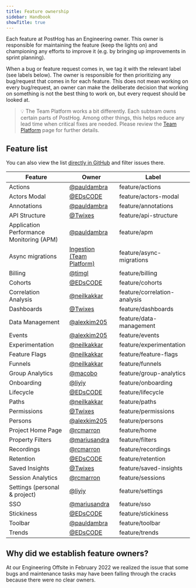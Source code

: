 ```yaml
---
title: Feature ownership
sidebar: Handbook
showTitle: true
---
```


Each feature at PostHog has an Engineering owner. This owner is responsible for maintaining the feature (keep the lights on) and championing any efforts to improve it (e.g. by bringing up improvements in sprint planning).

When a bug or feature request comes in, we tag it with the relevant label (see labels below). The owner is responsible for then prioritizing any bug/request that comes in for each feature. This does not mean working on every bug/request, an owner can make the deliberate decision that working on something is not the best thing to work on, but every request should be looked at.


> 💡 The Team Platform works a bit differently. Each subteam owns certain parts of PostHog. Among other things, this helps reduce any lead time when critical fixes are needed. Please review the [Team Platform](/handbook/people/team-structure/platform) page for further details.


## Feature list

You can also view the list [directly in GitHub](https://github.com/PostHog/posthog/labels?q=feature%2F) and filter issues there.

| Feature |  Owner  |  Label  |
|---|---|---|
| Actions | [@pauldambra][@pauldambra]  | <span class="lemon-tag gh-tag">feature/actions</span> |
| Actors Modal | [@EDsCODE][@EDsCODE]  | <span class="lemon-tag gh-tag">feature/actors-modal</span>  |
| Annotations | [@pauldambra][@pauldambra]  | <span class="lemon-tag gh-tag">feature/annotations</span> |
| API Structure | [@Twixes][@Twixes]  | <span class="lemon-tag gh-tag">feature/api-structure</span>  |
| Application Performance Monitoring (APM) | [@pauldambra][@pauldambra]  | <span class="lemon-tag gh-tag">feature/apm</span>  |
| Async migrations | [Ingestion (Team Platform)](/handbook/people/team-structure/platform)  | <span class="lemon-tag gh-tag">feature/async-migrations</span> |
| Billing | [@timgl][@timgl]  |  <span class="lemon-tag gh-tag">feature/billing</span> |
| Cohorts | [@EDsCODE][@EDsCODE]  |  <span class="lemon-tag gh-tag">feature/cohorts</span>  |
| Correlation Analysis | [@neilkakkar][@neilkakkar]  |  <span class="lemon-tag gh-tag">feature/correlation-analysis</span> |
| Dashboards | [@Twixes][@Twixes]  |  <span class="lemon-tag gh-tag">feature/dashboards</span> |
| Data Management | [@alexkim205][@alexkim205]  | <span class="lemon-tag gh-tag">feature/data-management</span>  |
| Events | [@alexkim205][@alexkim205]  |  <span class="lemon-tag gh-tag">feature/events</span>  |
| Experimentation | [@neilkakkar][@neilkakkar] |  <span class="lemon-tag gh-tag">feature/experimentation</span> |
| Feature Flags | [@neilkakkar][@neilkakkar]  |  <span class="lemon-tag gh-tag">feature/feature-flags</span> |
| Funnels | [@neilkakkar][@neilkakkar]  |  <span class="lemon-tag gh-tag">feature/funnels</span>  |
| Group Analytics | [@macobo][@macobo]  |  <span class="lemon-tag gh-tag">feature/group-analytics</span> |
| Onboarding | [@liyiy][@liyiy]  | <span class="lemon-tag gh-tag">feature/onboarding</span>  |
| Lifecycle | [@EDsCODE][@EDsCODE]  | <span class="lemon-tag gh-tag">feature/lifecycle</span>  |
| Paths | [@neilkakkar][@neilkakkar]  |  <span class="lemon-tag gh-tag">feature/paths</span> |
| Permissions | [@Twixes][@Twixes]  | <span class="lemon-tag gh-tag">feature/permissions</span>  |
| Persons | [@alexkim205][@alexkim205]  | <span class="lemon-tag gh-tag">feature/persons</span>  |
| Project Home Page | [@rcmarron][@rcmarron]  | <span class="lemon-tag gh-tag">feature/home</span> |
| Property Filters | [@mariusandra][@mariusandra]  | <span class="lemon-tag gh-tag">feature/filters</span>  |
| Recordings | [@rcmarron][@rcmarron]  |  <span class="lemon-tag gh-tag">feature/recordings</span> |
| Retention | [@EDsCODE][@EDsCODE]  |  <span class="lemon-tag gh-tag">feature/retention</span> |
| Saved Insights | [@Twixes][@Twixes]  |  <span class="lemon-tag gh-tag">feature/saved-insights</span> |
| Session Analytics | [@rcmarron][@rcmarron]  |  <span class="lemon-tag gh-tag">feature/sessions</span> |
| Settings (personal & project) | [@liyiy][@liyiy]  |  <span class="lemon-tag gh-tag">feature/settings</span> |
| SSO | [@mariusandra][@mariusandra]  | <span class="lemon-tag gh-tag">feature/sso</span>  |
| Stickiness | [@EDsCODE][@EDsCODE]  | <span class="lemon-tag gh-tag">feature/stickiness</span>  |
| Toolbar | [@pauldambra][@pauldambra]  | <span class="lemon-tag gh-tag">feature/toolbar</span>  |
| Trends | [@EDsCODE][@EDsCODE]  | <span class="lemon-tag gh-tag">feature/trends</span>  |


## Why did we establish feature owners?
At our Engineering Offsite in February 2022 we realized the issue that some bugs and maintenance tasks may have been falling through the cracks because there were no clear owners.

[@alexkim205]: https://github.com/alexkim205
[@EDsCODE]: https://github.com/EDsCODE
[@liyiy]: https://github.com/liyiy
[@macobo]: https://github.com/macobo
[@mariusandra]: https://github.com/mariusandra
[@neilkakkar]: https://github.com/neilkakkar
[@pauldambra]: https://github.com/pauldambra
[@rcmarron]: https://github.com/rcmarron
[@Twixes]: https://github.com/Twixes
[@yakkomajuri]: https://github.com/yakkomajuri
[@timgl]: https://github.com/timgl

